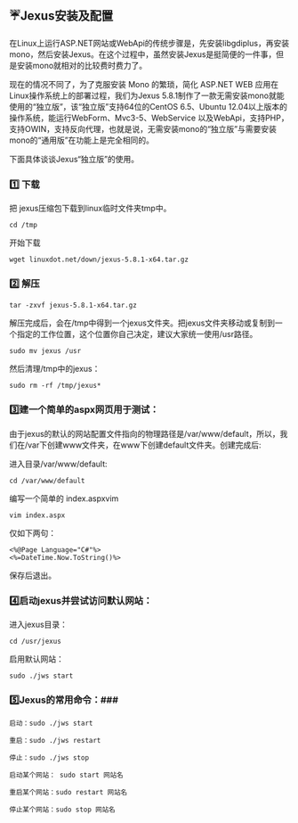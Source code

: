 ## :umbrella:Jexus安装及配置  ##

在Linux上运行ASP.NET网站或WebApi的传统步骤是，先安装libgdiplus，再安装mono，然后安装Jexus。在这个过程中，虽然安装Jexus是挺简便的一件事，但是安装mono就相对的比较费时费力了。

现在的情况不同了，为了克服安装 Mono 的繁琐，简化 ASP.NET WEB 应用在Linux操作系统上的部署过程，我们为Jexus 5.8.1制作了一款无需安装mono就能使用的“独立版”，该“独立版”支持64位的CentOS 6.5、Ubuntu 12.04以上版本的操作系统，能运行WebForm、Mvc3-5、WebService 以及WebApi，支持PHP，支持OWIN，支持反向代理，也就是说，无需安装mono的“独立版”与需要安装mono的“通用版”在功能上是完全相同的。

下面具体谈谈Jexus“独立版”的使用。

### :one: 下载 ###

把 jexus压缩包下载到linux临时文件夹tmp中。

```linux
cd /tmp
```
开始下载
```
wget linuxdot.net/down/jexus-5.8.1-x64.tar.gz
```

### :two: 解压 ###

```
tar -zxvf jexus-5.8.1-x64.tar.gz
```
解压完成后，会在/tmp中得到一个jexus文件夹。把jexus文件夹移动或复制到一个指定的工作位置，这个位置你自己决定，建议大家统一使用/usr路径。

```
sudo mv jexus /usr
```
然后清理/tmp中的jexus：
```
sudo rm -rf /tmp/jexus*
```

### :three:建一个简单的aspx网页用于测试： ###

由于jexus的默认的网站配置文件指向的物理路径是/var/www/default，所以，我们在/var下创建www文件夹，在www下创建default文件夹。创建完成后:

进入目录/var/www/default:
```
cd /var/www/default
```
编写一个简单的 index.aspxvim 
```
vim index.aspx
```
仅如下两句：
```
<%@Page Language="C#"%>
<%=DateTime.Now.ToString()%> 
```

保存后退出。

### :four:启动jexus并尝试访问默认网站： ###

进入jexus目录：
```
cd /usr/jexus
```
启用默认网站：
```
sudo ./jws start
```

### :five:Jexus的常用命令：###
```
启动：sudo ./jws start

重启：sudo ./jws restart

停止：sudo ./jws stop

启动某个网站： sudo start 网站名

重启某个网站：sudo restart 网站名

停止某个网站：sudo stop 网站名

```





